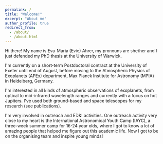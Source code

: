 ```yaml
---
permalink: /
title: "Welcome!"
excerpt: "About me"
author_profile: true
redirect_from: 
  - /about/
  - /about.html
---
```


Hi there! My name is Eva-Maria (Evie) Ahrer, my pronouns are she/her and I just defended my PhD thesis at the University of Warwick. 

I'm currently on a short-term Postdoctoral contract at the University of Exeter until end of August, before moving to the Atmospheric Physics of Exoplanets (APEx) department, Max Planck Institute for Astronomy (MPIA) in Heidelberg, Germany. 

I'm interested in all kinds of atmospheric observations of exoplanets, from optical to mid-infrared wavelength ranges and currently with a focus on hot Jupiters. I've used both ground-based and space telescopes for my research (see publications). 


I'm very involved in outreach and ED&I activities. One outreach activity very close to my heart is the International Astronomical Youth Camp (IAYC), a three-week summer camp for 16-24 year olds, where I got to know a lot of amazing people that helped me figure out this academic life. Now I got to be on the organising team and inspire young minds!